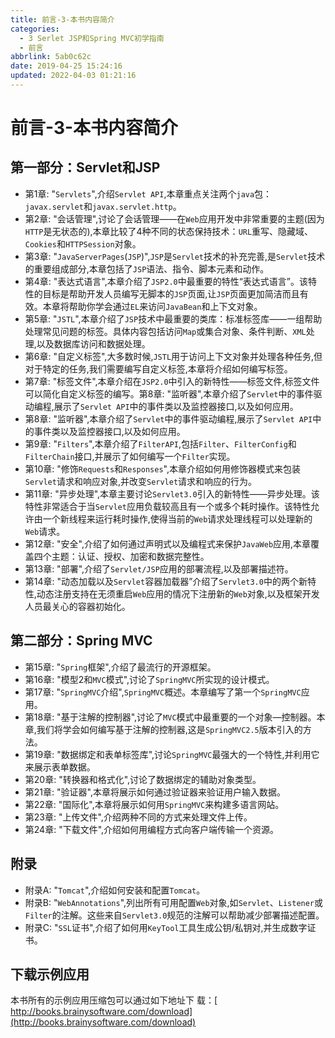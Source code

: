 ```yaml
---
title: 前言-3-本书内容简介
categories: 
  - 3 Serlet JSP和Spring MVC初学指南
  - 前言
abbrlink: 5ab0c62c
date: 2019-04-25 15:24:16
updated: 2022-04-03 01:21:16
---
```

# 前言-3-本书内容简介
## 第一部分：Servlet和JSP
- 第1章: "`Servlets`",介绍`Servlet API`,本章重点关注两个`java`包：`javax.servlet`和`javax.servlet.http`。
- 第2章: "会话管理",讨论了会话管理——在`Web`应用开发中非常重要的主题(因为`HTTP`是无状态的),本章比较了4种不同的状态保持技术：`URL`重写、隐藏域、`Cookies`和`HTTPSession`对象。
- 第3章: "`JavaServerPages`(`JSP`)",`JSP`是`Servlet`技术的补充完善,是`Servlet`技术的重要组成部分,本章包括了`JSP`语法、指令、脚本元素和动作。
- 第4章: "表达式语言",本章介绍了`JSP2.0`中最重要的特性“表达式语言”。该特性的目标是帮助开发人员编写无脚本的`JSP`页面,让`JSP`页面更加简洁而且有效。本章将帮助你学会通过`EL`来访问`JavaBean`和上下文对象。
- 第5章: "`JSTL`",本章介绍了`JSP`技术中最重要的类库：标准标签库——一组帮助处理常见问题的标签。具体内容包括访问`Map`或集合对象、条件判断、`XML`处理,以及数据库访问和数据处理。
- 第6章: "自定义标签",大多数时候,`JSTL`用于访问上下文对象并处理各种任务,但对于特定的任务,我们需要编写自定义标签,本章将介绍如何编写标签。
- 第7章: "标签文件",本章介绍在`JSP2.0`中引入的新特性——标签文件,标签文件可以简化自定义标签的编写。第8章: "监听器",本章介绍了`Servlet`中的事件驱动编程,展示了`Servlet API`中的事件类以及监控器接口,以及如何应用。
- 第8章: "监听器",本章介绍了`Servlet`中的事件驱动编程,展示了`Servlet API`中的事件类以及监控器接口,以及如何应用。
- 第9章: "`Filters`",本章介绍了`FilterAPI`,包括`Filter`、`FilterConfig`和`FilterChain`接口,并展示了如何编写一个`Filter`实现。
- 第10章: "修饰`Requests`和`Responses`",本章介绍如何用修饰器模式来包装`Servlet`请求和响应对象,并改变`Servlet`请求和响应的行为。
- 第11章: "异步处理",本章主要讨论`Servlet3.0`引入的新特性——异步处理。该特性非常适合于当`Servlet`应用负载较高且有一个或多个耗时操作。该特性允许由一个新线程来运行耗时操作,使得当前的`Web`请求处理线程可以处理新的`Web`请求。
- 第12章: "安全",介绍了如何通过声明式以及编程式来保护`JavaWeb`应用,本章覆盖四个主题：认证、授权、加密和数据完整性。
- 第13章: "部署",介绍了`Servlet/JSP`应用的部署流程,以及部署描述符。
- 第14章: "动态加载以及`Servlet`容器加载器”介绍了`Servlet3.0`中的两个新特性,动态注册支持在无须重启`Web`应用的情况下注册新的`Web`对象,以及框架开发人员最关心的容器初始化。

## 第二部分：Spring MVC 
- 第15章: "`Spring`框架",介绍了最流行的开源框架。
- 第16章: "模型2和`MVC`模式",讨论了`SpringMVC`所实现的设计模式。
- 第17章: "`SpringMVC`介绍",`SpringMVC`概述。本章编写了第一个`SpringMVC`应用。
- 第18章: "基于注解的控制器",讨论了`MVC`模式中最重要的一个对象—控制器。本章,我们将学会如何编写基于注解的控制器,这是`SpringMVC2.5`版本引入的方法。
- 第19章: "数据绑定和表单标签库",讨论`SpringMVC`最强大的一个特性,并利用它来展示表单数据。
- 第20章: "转换器和格式化",讨论了数据绑定的辅助对象类型。
- 第21章: "验证器",本章将展示如何通过验证器来验证用户输入数据。
- 第22章: "国际化",本章将展示如何用`SpringMVC`来构建多语言网站。
- 第23章: "上传文件",介绍两种不同的方式来处理文件上传。
- 第24章: "下载文件",介绍如何用编程方式向客户端传输一个资源。

## 附录 
- 附录A: "`Tomcat`",介绍如何安装和配置`Tomcat`。
- 附录B: "`WebAnnotations`",列出所有可用配置`Web`对象,如`Servlet`、`Listener`或`Filter`的注解。这些来自`Servlet3.0`规范的注解可以帮助减少部署描述配置。
- 附录C: "`SSL`证书",介绍了如何用`KeyTool`工具生成公钥/私钥对,并生成数字证书。

## 下载示例应用 
本书所有的示例应用压缩包可以通过如下地址下 载：[ http://books.brainysoftware.com/download](http://books.brainysoftware.com/download)

